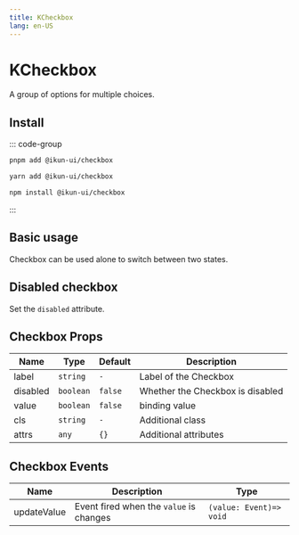 ```yaml
---
title: KCheckbox
lang: en-US
---
```


# KCheckbox

A group of options for multiple choices.

## Install

::: code-group

```bash [pnpm]
pnpm add @ikun-ui/checkbox
```

```bash [yarn]
yarn add @ikun-ui/checkbox
```

```bash [npm]
npm install @ikun-ui/checkbox
```

:::

## Basic usage

Checkbox can be used alone to switch between two states.

<demo src="../../../../example/checkbox/basic.svelte" github="https://github.com/ikun-svelte/ikun-ui/tree/main/components/Checkbox"></demo>

## Disabled checkbox

Set the `disabled` attribute.

<demo src="../../../../example/checkbox/disabled.svelte" github="https://github.com/ikun-svelte/ikun-ui/tree/main/components/Checkbox"></demo>

## Checkbox Props

| Name     | Type      | Default | Description                      |
| -------- | --------- | ------- | -------------------------------- |
| label    | `string`  | `-`     | Label of the Checkbox            |
| disabled | `boolean` | `false` | Whether the Checkbox is disabled |
| value    | `boolean` | `false` | binding value                    |
| cls      | `string`  | `-`     | Additional class                 |
| attrs    | `any`     | `{}`    | Additional attributes            |

## Checkbox Events

| Name        | Description                             | Type                    |
| ----------- | --------------------------------------- | ----------------------- |
| updateValue | Event fired when the `value` is changes | `(value: Event)=> void` |
